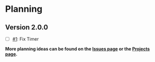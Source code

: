 # Planning

## Version 2.0.0

- [ ] [#1](https://github.com/Dog-Face-Development/PyWorkout/issues/1): Fix Timer

**More planning ideas can be found on the [Issues page](https://github.com/Dog-Face-Development/PyWorkout/issues) or the [Projects page](https://github.com/Dog-Face-Development/PyWorkouts/projects?type=classic).**
